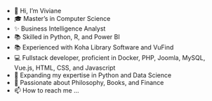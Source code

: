 - 👋 Hi, I’m Viviane
- 🎓 Master’s in Computer Science
- ✨ Business Intelligence Analyst
- 📚 Skilled in Python, R, and Power BI
- 📚 Experienced with Koha Library Software and VuFind
- 💻 Fullstack developer, proficient in Docker, PHP, Joomla, MySQL, Vue.js, HTML, CSS, and Javascript
- 🌱 Expanding my expertise in Python and Data Science
- 👀 Passionate about Philosophy, Books, and Finance
- 📫 How to reach me ...

